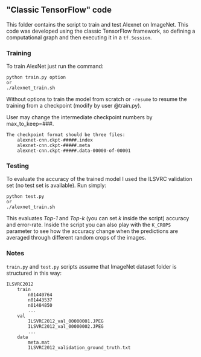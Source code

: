 ## "Classic TensorFlow" code

This folder contains the script to train and test Alexnet on ImageNet. This code was developed using the classic TensorFlow framework, so defining a computational graph and then executing it in a ```tf.Session```.

### Training
To train AlexNet just run the command:
```shell
python train.py option
or
./alexnet_train.sh
``` 
Without options to train the model from scratch or ```-resume``` to resume the training from a checkpoint (modify by user @train.py).

User may change the intermediate checkpoint numbers by max_to_keep=###.
```
The checkpoint format should be three files:
    alexnet-cnn.ckpt-#####.index
    alexnet-cnn.ckpt-#####.meta
    alexnet-cnn.ckpt-#####.data-00000-of-00001
```

### Testing
To evaluate the accuracy of the trained model I used the ILSVRC validation set (no test set is available). Run simply:
```shell
python test.py
or
./alexnet_train.sh
```
This evaluates *Top-1* and *Top-k* (you can set *k* inside the script) accuracy and error-rate.
Inside the script you can also play with the ```K_CROPS``` parameter to see how the accuracy change when the predictions are averaged through different random crops of the images.


### Notes
```train.py``` and ```test.py``` scripts assume that ImageNet dataset folder is structured in this way:
```
ILSVRC2012
    train
        n01440764
        n01443537
        n01484850
        ...
    val
        ILSVRC2012_val_00000001.JPEG
        ILSVRC2012_val_00000002.JPEG
        ...
    data
        meta.mat
        ILSVRC2012_validation_ground_truth.txt
```
